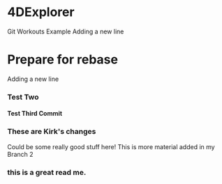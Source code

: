 # 4DExplorer
Git Workouts Example
Adding a new line

# Prepare for rebase
Adding a new line

### Test Two
#### Test Third Commit

### These are Kirk's changes
Could be some really good stuff here!
    This is more material added in my Branch 2

### this is a great read me.